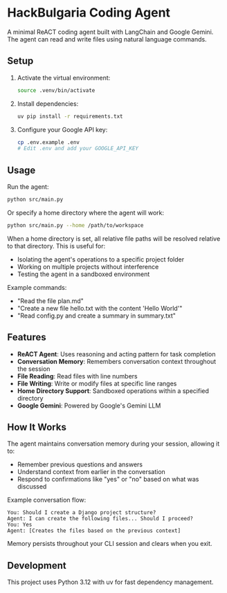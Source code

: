 # HackBulgaria Coding Agent

A minimal ReACT coding agent built with LangChain and Google Gemini. The agent can read and write files using natural language commands.

## Setup

1. Activate the virtual environment:
   ```bash
   source .venv/bin/activate
   ```

2. Install dependencies:
   ```bash
   uv pip install -r requirements.txt
   ```

3. Configure your Google API key:
   ```bash
   cp .env.example .env
   # Edit .env and add your GOOGLE_API_KEY
   ```

## Usage

Run the agent:
```bash
python src/main.py
```

Or specify a home directory where the agent will work:
```bash
python src/main.py --home /path/to/workspace
```

When a home directory is set, all relative file paths will be resolved relative to that directory. This is useful for:
- Isolating the agent's operations to a specific project folder
- Working on multiple projects without interference
- Testing the agent in a sandboxed environment

Example commands:
- "Read the file plan.md"
- "Create a new file hello.txt with the content 'Hello World'"
- "Read config.py and create a summary in summary.txt"

## Features

- **ReACT Agent**: Uses reasoning and acting pattern for task completion
- **Conversation Memory**: Remembers conversation context throughout the session
- **File Reading**: Read files with line numbers
- **File Writing**: Write or modify files at specific line ranges
- **Home Directory Support**: Sandboxed operations within a specified directory
- **Google Gemini**: Powered by Google's Gemini LLM

## How It Works

The agent maintains conversation memory during your session, allowing it to:
- Remember previous questions and answers
- Understand context from earlier in the conversation
- Respond to confirmations like "yes" or "no" based on what was discussed

Example conversation flow:
```
You: Should I create a Django project structure?
Agent: I can create the following files... Should I proceed?
You: Yes
Agent: [Creates the files based on the previous context]
```

Memory persists throughout your CLI session and clears when you exit.

## Development

This project uses Python 3.12 with uv for fast dependency management.
